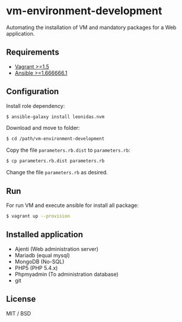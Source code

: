 vm-environment-development
==========================

Automating the installation of VM and mandatory packages for a Web application.

Requirements
------------

* [Vagrant >=1.5](docs/vagrant-install.md)
* [Ansible >=1.666666.1](docs/ansible-install.md)

Configuration
-------------

Install role dependency:

```bash
$ ansible-galaxy install leonidas.nvm
```

Download and move to folder:

```bash
$ cd /path/vm-environment-development
```
Copy the file `parameters.rb.dist` to `parameters.rb`:

```bash
$ cp parameters.rb.dist parameters.rb
```
Change the file `parameters.rb` as desired.

Run
---

For run VM and execute ansible for install all package:

```bash
$ vagrant up --provision
```

Installed application
---------------------

* Ajenti (Web administration server)
* Mariadb (equal mysql)
* MongoDB (No-SQL)
* PHP5 (PHP 5.4.x)
* Phpmyadmin (To administration database)
* git

License
-------

MIT / BSD
